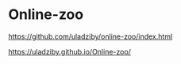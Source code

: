 # Online-zoo
https://github.com/uladziby/online-zoo/index.html


https://uladziby.github.io/Online-zoo/

